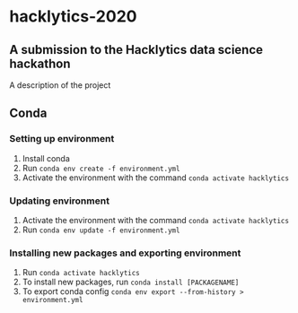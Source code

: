 # hacklytics-2020
## A submission to the Hacklytics data science hackathon
A description of the project

## Conda
### Setting up environment
1. Install conda
2. Run `conda env create -f environment.yml`
3. Activate the environment with the command `conda activate hacklytics`

### Updating environment
1. Activate the environment with the command `conda activate hacklytics`
2. Run `conda env update -f environment.yml`

### Installing new packages and exporting environment
1. Run `conda activate hacklytics`
2. To install new packages, run `conda install [PACKAGENAME]`
3. To export conda config `conda env export --from-history > environment.yml`
